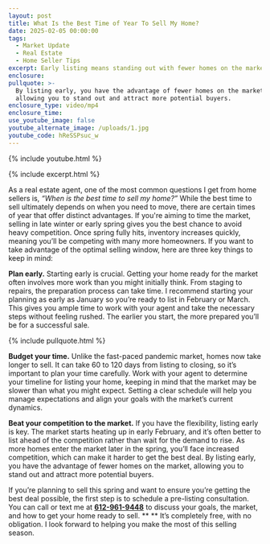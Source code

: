 ```yaml
---
layout: post
title: What Is the Best Time of Year To Sell My Home?
date: 2025-02-05 00:00:00
tags:
  - Market Update
  - Real Estate
  - Home Seller Tips
excerpt: Early listing means standing out with fewer homes on the market.
enclosure:
pullquote: >-
  By listing early, you have the advantage of fewer homes on the market,
  allowing you to stand out and attract more potential buyers.
enclosure_type: video/mp4
enclosure_time:
use_youtube_image: false
youtube_alternate_image: /uploads/1.jpg
youtube_code: hReSSPsuc_w
---
```

{% include youtube.html %}

{% include excerpt.html %}

As a real estate agent, one of the most common questions I get from home sellers is, *“When is the best time to sell my home?”* While the best time to sell ultimately depends on when you need to move, there are certain times of year that offer distinct advantages. If you're aiming to time the market, selling in late winter or early spring gives you the best chance to avoid heavy competition. Once spring fully hits, inventory increases quickly, meaning you’ll be competing with many more homeowners. If you want to take advantage of the optimal selling window, here are three key things to keep in mind:

**Plan early.** Starting early is crucial. Getting your home ready for the market often involves more work than you might initially think. From staging to repairs, the preparation process can take time. I recommend starting your planning as early as January so you’re ready to list in February or March. This gives you ample time to work with your agent and take the necessary steps without feeling rushed. The earlier you start, the more prepared you’ll be for a successful sale.

{% include pullquote.html %}

**Budget your time.** Unlike the fast-paced pandemic market, homes now take longer to sell. It can take 60 to 120 days from listing to closing, so it’s important to plan your time carefully. Work with your agent to determine your timeline for listing your home, keeping in mind that the market may be slower than what you might expect. Setting a clear schedule will help you manage expectations and align your goals with the market’s current dynamics.

**Beat your competition to the market.** If you have the flexibility, listing early is key. The market starts heating up in early February, and it’s often better to list ahead of the competition rather than wait for the demand to rise. As more homes enter the market later in the spring, you’ll face increased competition, which can make it harder to get the best deal. By listing early, you have the advantage of fewer homes on the market, allowing you to stand out and attract more potential buyers.

If you’re planning to sell this spring and want to ensure you’re getting the best deal possible, the first step is to schedule a pre-listing consultation. You can call or text me at [**612-961-9448**](tel:%206129619448) to discuss your goals, the market, and how to get your home ready to sell. ** ** It’s completely free, with no obligation. I look forward to helping you make the most of this selling season.